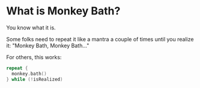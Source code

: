 # What is Monkey Bath?

You know what it is.

Some folks need to repeat it like a mantra a couple of times until you realize it: "Monkey Bath, Monkey Bath..."

For others, this works:

```swift
repeat {
  monkey.bath()
} while (!isRealized)
```
